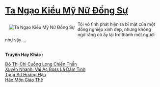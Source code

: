 <a href="https://truyentiki.com/ta-ngao-kieu-my-nu-dong-su.33781/" title="Ta Ngạo Kiều Mỹ Nữ Đồng Sự"><h1>Ta Ngạo Kiều Mỹ Nữ Đồng Sự</h1></a><div style="display:table"><img align="right" style="float: left; padding: 10px;" src="https://truyentiki.com/a/img/str/src/33781.jpg" alt="Ta Ngạo Kiều Mỹ Nữ Đồng Sự">Tôi vô tình phát hiện ra bí mật của một đồng nghiệp xinh đẹp, nhưng không ngờ rằng cô ấy lại trở thành một người như vậy ...</div><p><br><b>Truyện Hay Khác :</b></p><a href="https://truyentiki.com/do-thi-chi-cuong-long-chien-than.33780/" alt="Đô Thị Chi Cuồng Long Chiến Thần">Đô Thị Chi Cuồng Long Chiến Thần</a><br/><a href="https://github.com/nownovels/top500/tree/master/truyenhay/33797/" alt="Xuyên Nhanh: Vai Ác Boss Là Dấm Tinh">Xuyên Nhanh: Vai Ác Boss Là Dấm Tinh</a><br/><a href="https://github.com/nownovels/top500/tree/master/truyenhay/33719/" alt="Tụng Sư Hoàng Hậu">Tụng Sư Hoàng Hậu</a><br/><a href="https://www.plurk.com/p/nur1rb" alt="Hào Môn Giảo Thê">Hào Môn Giảo Thê</a><br/>